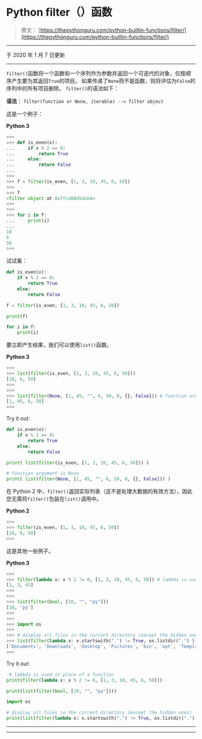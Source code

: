 # Python filter（）函数

> 原文： [https://thepythonguru.com/python-builtin-functions/filter/](https://thepythonguru.com/python-builtin-functions/filter/)

* * *

于 2020 年 1 月 7 日更新

* * *

`filter()`函数将一个函数和一个序列作为参数并返回一个可迭代的对象，仅按顺序产生要为其返回`True`的项目。 如果传递了`None`而不是函数，则将评估为`False`的序列中的所有项目删除。 `filter()`的语法如下：

**语法**： `filter(function or None, iterable) --> filter object`

这是一个例子：

**Python 3**

```py
>>> 
>>> def is_even(x):
...     if x % 2 == 0:
...         return True
...     else:
...         return False
... 
>>> 
>>> f = filter(is_even, [1, 3, 10, 45, 6, 50])
>>>
>>> f
<filter object at 0x7fcd88d54eb8>
>>> 
>>> 
>>> for i in f:
...     print(i)
... 
10
6
50
>>>

```

试试看：

```py
def is_even(x):
    if x % 2 == 0:
        return True
    else:
        return False

f = filter(is_even, [1, 3, 10, 45, 6, 50])

print(f)

for i in f:
    print(i) 
```

要立即产生结果，我们可以使用`list()`函数。

**Python 3**

```py
>>> 
>>> list(filter(is_even, [1, 3, 10, 45, 6, 50]))
[10, 6, 50]
>>>
>>> 
>>> list(filter(None, [1, 45, "", 6, 50, 0, {}, False])) # function argument is None
[1, 45, 6, 50]
>>>

```

Try it out:

```py
def is_even(x):
    if x % 2 == 0:
        return True
    else:
        return False

print( list(filter(is_even, [1, 3, 10, 45, 6, 50])) )

# function argument is None
print( list(filter(None, [1, 45, "", 6, 50, 0, {}, False])) ) 
```

在 Python 2 中，`filter()`返回实际列表（这不是处理大数据的有效方法），因此您无需将`filter()`包装在`list()`调用中。

**Python 2**

```py
>>> 
>>> filter(is_even, [1, 3, 10, 45, 6, 50])
[10, 6, 50]
>>>

```

这是其他一些例子。

**Python 3**

```py
>>> 
>>> filter(lambda x: x % 2 != 0, [1, 3, 10, 45, 6, 50]) # lambda is used in place of a function
[1, 3, 45]
>>>
>>> 
>>> list(filter(bool, [10, "", "py"]))
[10, 'py']
>>> 
>>>
>>> import os
>>> 
>>> # display all files in the current directory (except the hidden ones)
>>> list(filter(lambda x: x.startswith(".") != True, os.listdir(".") )) 
['Documents', 'Downloads', 'Desktop', 'Pictures', 'bin', 'opt', 'Templates', 'Public', 'Videos', 'Music']
>>>

```

Try it out:

```py
 # lambda is used in place of a function
print(filter(lambda x: x % 2 != 0, [1, 3, 10, 45, 6, 50])) 

print(list(filter(bool, [10, "", "py"])))

import os

# display all files in the current directory (except the hidden ones)
print(list(filter(lambda x: x.startswith(".") != True, os.listdir(".") )) ) 
```

* * *

* * *
